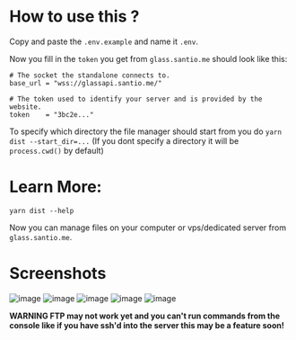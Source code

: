 # How to use this ?
Copy and paste the `.env.example` and name it `.env`.

Now you fill in the `token` you get from `glass.santio.me` should look like this:
```
# The socket the standalone connects to.
base_url = "wss://glassapi.santio.me/"

# The token used to identify your server and is provided by the website.
token    = "3bc2e..."
```

To specify which directory the file manager should start from you do `yarn dist --start_dir=...`
(If you dont specify a directory it will be `process.cwd()` by default)

# Learn More:
`yarn dist --help`

Now you can manage files on your computer or vps/dedicated server from `glass.santio.me`.

# Screenshots

![image](https://user-images.githubusercontent.com/76548041/230159307-688b8c19-7f2c-4f0b-84f9-3d7b81a13e7b.png)
![image](https://user-images.githubusercontent.com/76548041/230159357-a3129ccc-debb-4f17-99c0-d362c517803f.png)
![image](https://user-images.githubusercontent.com/76548041/230201174-a2c1165e-e8e7-4e87-b3a8-77b1920960b5.png)
![image](https://user-images.githubusercontent.com/76548041/230201267-0c61d401-1102-4eb6-87e4-0e5c5b6eebe2.png)
![image](https://user-images.githubusercontent.com/76548041/230201358-6e02af6a-d5d3-4a29-a19f-897e6f058bba.png)

**WARNING FTP may not work yet and you can't run commands from the console like if you have ssh'd into the server this may be a feature soon!**
